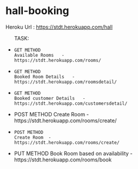 # hall-booking

Heroku Url : https://stdt.herokuapp.com/hall
<br>

<ul>
TASK: 
<li>
    
    GET METHOD
    Available Rooms   -  
    https://stdt.herokuapp.com/rooms/
</li>
<li>
    
    GET METHOD
    Booked Room Details   -  
    https://stdt.herokuapp.com/roomsdetail/
</li>
<li>
    
    GET METHOD
    Booked customer Details   -  
    https://stdt.herokuapp.com/customersdetail/
</li>
<li>
    POST METHOD
    Create Room  -  
    https://stdt.herokuapp.com/rooms/create/    
</li>
    <li>
    
    POST METHOD
    Create Room  -  
    https://stdt.herokuapp.com/rooms/create/   
</li>
<li>
    PUT METHOD
    Book Room based on availability  -  
    https://stdt.herokuapp.com/rooms/book
</li>

</ul>
